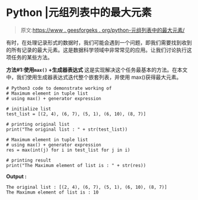 # Python |元组列表中的最大元素

> 原文:[https://www . geesforgeks . org/python-元组列表中的最大元素/](https://www.geeksforgeeks.org/python-maximum-element-in-tuple-list/)

有时，在处理记录形式的数据时，我们可能会遇到一个问题，即我们需要找到收到的所有记录的最大元素。这是数据科学领域中非常常见的应用。让我们讨论执行这项任务的某些方法。

**方法#1:使用`max()` +生成器表达式**
这是实现解决这个任务最基本的方法。在本文中，我们使用生成器表达式迭代整个嵌套列表，并使用 max()获得最大元素。

```
# Python3 code to demonstrate working of
# Maximum element in tuple list
# using max() + generator expression

# initialize list 
test_list = [(2, 4), (6, 7), (5, 1), (6, 10), (8, 7)]

# printing original list 
print("The original list : " + str(test_list))

# Maximum element in tuple list
# using max() + generator expression
res = max(int(j) for i in test_list for j in i)

# printing result
print("The Maximum element of list is : " + str(res))
```

**Output :**

```
The original list : [(2, 4), (6, 7), (5, 1), (6, 10), (8, 7)]
The Maximum element of list is : 10

```